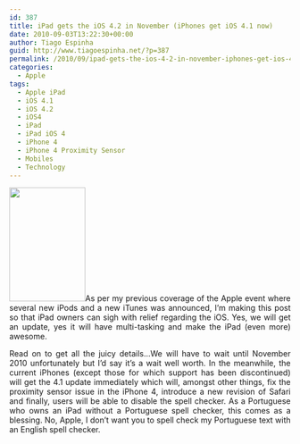 ```yaml
---
id: 387
title: iPad gets the iOS 4.2 in November (iPhones get iOS 4.1 now)
date: 2010-09-03T13:22:30+00:00
author: Tiago Espinha
guid: http://www.tiagoespinha.net/?p=387
permalink: /2010/09/ipad-gets-the-ios-4-2-in-november-iphones-get-ios-4-1-now/
categories:
  - Apple
tags:
  - Apple iPad
  - iOS 4.1
  - iOS 4.2
  - iOS4
  - iPad
  - iPad iOS 4
  - iPhone 4
  - iPhone 4 Proximity Sensor
  - Mobiles
  - Technology
---
```

<p style="text-align: justify;">
  <a href="https://www.tiagoespinha.net/wp-content/uploads/2010/09/IOS_4.0.2_on_the_iPhone_4.png" rel="lightbox[387]" title="IOS_4.0.2_on_the_iPhone_4"><img class="alignright size-full wp-image-388" title="IOS_4.0.2_on_the_iPhone_4" src="https://www.tiagoespinha.net/wp-content/uploads/2010/09/IOS_4.0.2_on_the_iPhone_4.png" alt="" width="136" height="204" /></a>As per my previous coverage of the Apple event where several new iPods and a new iTunes was announced, I&#8217;m making this post so that iPad owners can sigh with relief regarding the iOS. Yes, we will get an update, yes it will have multi-tasking and make the iPad (even more) awesome.
</p>

<p style="text-align: justify;">
  Read on to get all the juicy details&#8230;<!--more-->We will have to wait until November 2010 unfortunately but I&#8217;d say it&#8217;s a wait well worth. In the meanwhile, the current iPhones (except those for which support has been discontinued) will get the 4.1 update immediately which will, amongst other things, fix the proximity sensor issue in the iPhone 4, introduce a new revision of Safari and finally, users will be able to disable the spell checker. As a Portuguese who owns an iPad without a Portuguese spell checker, this comes as a blessing. No, Apple, I don&#8217;t want you to spell check my Portuguese text with an English spell checker.
</p>